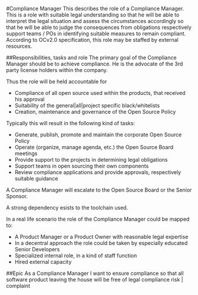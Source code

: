 #Compliance Manager
This describes the role of a Compliance Manager. This is a role with suitable legal understanding so that he will be able to interpret the legal situation and assess the circumstances accordingly so that he will be able to judge the consequences from obligations respectively support teams / POs in identifying suitable measures to remain compliant. According to OCv2.0 specification, this role may be staffed by external resources.

##Responsibilities, tasks and role
The primary goal of the Compliance Manager should be to achieve compliance. He is the advocate of the 3rd party license holders within the company. 

Thus the role will be held accountable for 
* Compliance of all open source used  within the products, that received his approval
* Suitability of the general|all|project specific black/whitelists 
* Creation, maintenance and governance of the Open Source Policy 

Typically this will result in the following kind of tasks:
* Generate, publish, promote and maintain the corporate Open Source Policy
* Operate (organize, manage agenda, etc.) the Open Source Board meetings
* Provide support to the projects in determining legal obligations
* Support teams in open sourcing their own components
* Review compliance applications and provide approvals, respectively suitable guidance

A Compliance Manager will escalate to the Open Source Board or the Senior Sponsor.

A strong dependency esists to the toolchain used.

In a real life scenario the role of the Compliance Manager could be mapped to:
* A Product Manager or a Product Owner with reasonable legal expertise 
* In a decentral approach the role could be taken by especially educated Senior Developers
* Specialized internal role, in a kind of staff function
* Hired external capacity

##Epic
As a Compliance Manager
I want to ensure compliance
so that all software product leaving the house will be free of legal compliance risk | complaint


